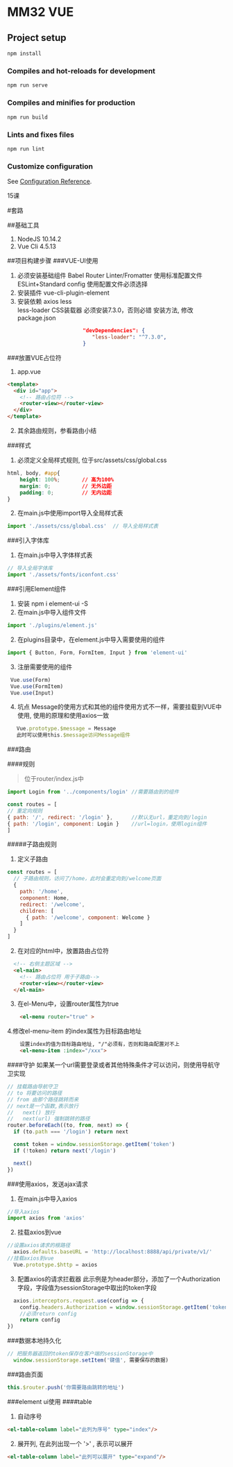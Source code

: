 # MM32 VUE

## Project setup
```
npm install
```

### Compiles and hot-reloads for development
```
npm run serve
```

### Compiles and minifies for production
```
npm run build
```

### Lints and fixes files
```
npm run lint
```

### Customize configuration
See [Configuration Reference](https://cli.vuejs.org/config/).

15课

#套路

##基础工具
1. NodeJS 10.14.2
2. Vue Cli 4.5.13

##项目构建步骤
###VUE-UI使用
1. 必须安装基础组件
   Babel
   Router
   Linter/Fromatter		使用标准配置文件 ESLint+Standard config
   使用配置文件必须选择
2. 安装插件
   vue-cli-plugin-element
3. 安装依赖
   axios
   less                 
   less-loader          CSS装载器 必须安装7.3.0，否则必错
                        安装方法, 修改package.json
   ```json
                        "devDependencies": {
                           "less-loader": "^7.3.0",
                        }
   ```

###放置VUE占位符
1. app.vue
```html
<template>
  <div id="app">
    <!-- 路由占位符 -->
    <router-view></router-view>
  </div>
</template>
```
2. 其余路由规则，参看路由小结

###样式
1. 必须定义全局样式规则, 位于src/assets/css/global.css
```css
html, body, #app{
    height: 100%;       // 高为100%
    margin: 0;          // 无外边距 
    padding: 0;         // 无内边距
}
```
2. 在main.js中使用import导入全局样式表
```js
import './assets/css/global.css'  // 导入全局样式表
```

###引入字体库
1. 在main.js中导入字体样式表
```js
// 导入全局字体库
import './assets/fonts/iconfont.css'
```
###引用Element组件
1. 安装 npm i element-ui -S
2. 在main.js中导入组件文件
```js
import './plugins/element.js'
```
2. 在plugins目录中，在element.js中导入需要使用的组件
```js
import { Button, Form, FormItem, Input } from 'element-ui'
```
3. 注册需要使用的组件
```js
 Vue.use(Form)
 Vue.use(FormItem)
 Vue.use(Input)
``` 
4. 坑点
   Message的使用方式和其他的组件使用方式不一样，需要挂载到VUE中使用, 使用的原理和使用axios一致
```js
   Vue.prototype.$message = Message
   此时可以使用this.$message访问Message组件
```   

###路由

####规则
>位于router/index.js中
```js
import Login from '../components/login' //需要路由到的组件

const routes = [
// 重定向规则
{ path: '/', redirect: '/login' },      //默认无url，重定向到/login
{ path: '/login', component: Login }    //url=login，使用login组件
]
```
#####子路由规则
1. 定义子路由
```js
const routes = [
  // 子路由规则，访问了/home，此时会重定向到/welcome页面
  {
    path: '/home',
    component: Home,
    redirect: '/welcome',
    children: [
      { path: '/welcome', component: Welcome }
    ]
  }
]
```
2. 在对应的html中，放置路由占位符
```html
  <!-- 右侧主题区域 -->
  <el-main>
    <!-- 路由占位符 用于子路由-->
    <router-view></router-view>
  </el-main>
```

3. 在el-Menu中，设置router属性为true
```html
    <el-menu router="true" >
```

4.修改el-menu-item 的index属性为目标路由地址
```html
    设置index的值为目标路由地址, "/"必须有，否则和路由配置对不上
    <el-menu-item :index="/xxx">
```
####守护
如果某一个url需要登录或者其他特殊条件才可以访问，则使用导航守卫实现
```js
// 挂载路由导航守卫
// to 将要访问的路径
// from 由那个路径跳转而来
// next是一个函数,表示放行
//   next() 放行
//   next(url) 强制跳转的路径
router.beforeEach((to, from, next) => {
  if (to.path === '/login') return next

  const token = window.sessionStorage.getItem('token')
  if (!token) return next('/login')

  next()
})
```


###使用axios，发送ajax请求
1. 在main.js中导入axios
```js
//导入axios
import axios from 'axios'
```
2. 挂载axios到vue
```js
//设置axios请求的根路径
  axios.defaults.baseURL = 'http://localhost:8888/api/private/v1/'
//挂载axios到vue
  Vue.prototype.$http = axios
```
3. 配置axios的请求拦截器
   此示例是为header部分，添加了一个Authorization字段，字段值为sessionStorage中取出的token字段
```js
  axios.interceptors.request.use(config => {
    config.headers.Authorization = window.sessionStorage.getItem('token')
    //必须return config
    return config
})
```

###数据本地持久化
```js
// 把服务器返回的token保存在客户端的sessionStorage中
  window.sessionStorage.setItem('键值', 需要保存的数据)
```

###路由页面
```js
this.$router.push('你需要路由跳转的地址')
```

###element ui使用
####table
1. 自动序号
```html
<el-table-column label="此列为序号" type="index"/>
```
2. 展开列, 在此列出现一个 '>' , 表示可以展开
```html
<el-table-column label="此列可以展开" type="expand"/>
```
